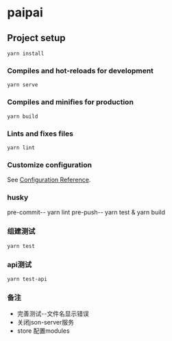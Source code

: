 # paipai

## Project setup
```
yarn install
```

### Compiles and hot-reloads for development
```
yarn serve
```

### Compiles and minifies for production
```
yarn build
```

### Lints and fixes files
```
yarn lint
```

### Customize configuration
See [Configuration Reference](https://cli.vuejs.org/config/).

### husky
pre-commit-- yarn lint
pre-push-- yarn test & yarn build

### 组建测试
```
yarn test
```

### api测试

```
yarn test-api
```
### 备注
* 完善测试--文件名显示错误
* 关闭json-server服务
* store 配置modules